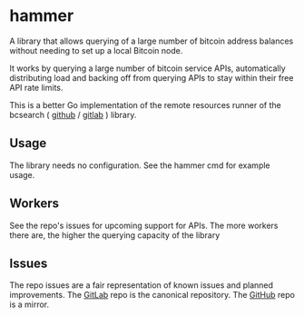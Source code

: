 # hammer
A library that allows querying of a large number of bitcoin address balances without
needing to set up a local Bitcoin node.

It works by querying a large number of bitcoin service APIs, automatically
distributing load and backing off from querying APIs to stay within their free
API rate limits.

This is a better Go implementation of the remote resources runner of the bcsearch (
[github](https://github.com/ashishbhate/bcsearch) /
[gitlab](https://gitlab.com/ashishbhate/bcsearch)
) library.

## Usage
The library needs no configuration. See the hammer cmd for example usage.

## Workers
See the repo's issues for upcoming support for APIs. The more workers there are, the higher the querying capacity of the library

## Issues

The repo issues are a fair representation of known issues and planned improvements. The [GitLab](https://gitlab.com/ashishbhate/hammer) repo is the canonical repository. The [GitHub](https://github.com/ashishbhate/hammer) repo is a mirror.
